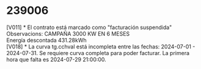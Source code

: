 # 239006

[V011] \* El contrato está marcado como "facturación suspendida" Observacions: CAMPAÑA 3000 KW EN 6 MESES\
Energía descontada 431.28kWh\
[V018] \* La curva tg.cchval está incompleta entre las fechas: 2024-07-01 - 2024-07-31. Se requiere curva completa para poder facturar. La primera hora que falta es 2024-07-29 21:00:00.
